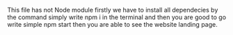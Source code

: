 This file has not Node module firstly we have to install all dependecies by the command simply write npm i in the terminal and then you are good to go write simple npm start then you are able to see the website landing page.
